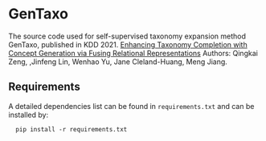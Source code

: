 # GenTaxo
 The source code used for self-supervised taxonomy expansion method GenTaxo, published in KDD 2021.
[Enhancing Taxonomy Completion with Concept Generation via Fusing Relational Representations](https://arxiv.org/pdf/2106.02974.pdf)
Authors: Qingkai Zeng, ,Jinfeng Lin, Wenhao Yu, Jane Cleland-Huang, Meng Jiang.

## Requirements
A detailed dependencies list can be found in `requirements.txt` and can be installed by:

```
  pip install -r requirements.txt
```
